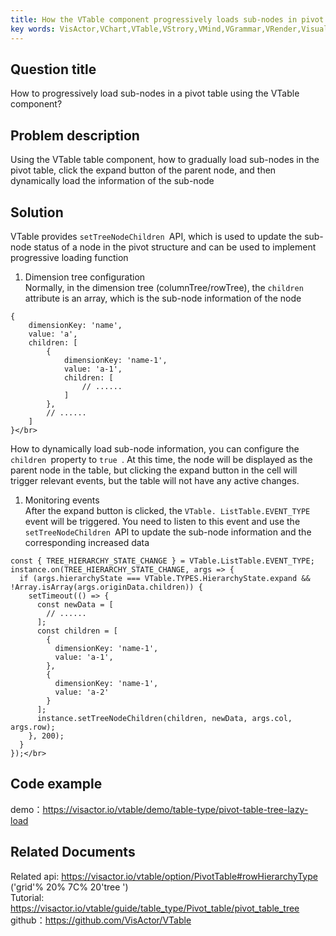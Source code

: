 ```yaml
---
title: How the VTable component progressively loads sub-nodes in pivot tables</br>
key words: VisActor,VChart,VTable,VStrory,VMind,VGrammar,VRender,Visualization,Chart,Data,Table,Graph,Gis,LLM
---
```

## Question title

How to progressively load sub-nodes in a pivot table using the VTable component?</br>
## Problem description

Using the VTable table component, how to gradually load sub-nodes in the pivot table, click the expand button of the parent node, and then dynamically load the information of the sub-node</br>
## Solution

VTable provides `setTreeNodeChildren `API, which is used to update the sub-node status of a node in the pivot structure and can be used to implement progressive loading function</br>
1. Dimension tree configuration</br>
Normally, in the dimension tree (columnTree/rowTree), the `children `attribute is an array, which is the sub-node information of the node</br>
```
{
    dimensionKey: 'name',
    value: 'a',
    children: [
        {
            dimensionKey: 'name-1',
            value: 'a-1',
            children: [
                // ......
            ]
        },
        // ......
    ]
}</br>
```
How to dynamically load sub-node information, you can configure the `children `property to `true `. At this time, the node will be displayed as the parent node in the table, but clicking the expand button in the cell will trigger relevant events, but the table will not have any active changes.</br>
1. Monitoring events</br>
After the expand button is clicked, the `VTable. ListTable.EVENT_TYPE `event will be triggered. You need to listen to this event and use the `setTreeNodeChildren `API to update the sub-node information and the corresponding increased data</br>
```
const { TREE_HIERARCHY_STATE_CHANGE } = VTable.ListTable.EVENT_TYPE;
instance.on(TREE_HIERARCHY_STATE_CHANGE, args => {
  if (args.hierarchyState === VTable.TYPES.HierarchyState.expand && !Array.isArray(args.originData.children)) {
    setTimeout(() => {
      const newData = [
        // ......
      ];
      const children = [
        {
          dimensionKey: 'name-1',
          value: 'a-1',
        },
        {
          dimensionKey: 'name-1',
          value: 'a-2'
        }
      ];
      instance.setTreeNodeChildren(children, newData, args.col, args.row);
    }, 200);
  }
});</br>
```
## Code example

demo：https://visactor.io/vtable/demo/table-type/pivot-table-tree-lazy-load</br>
## Related Documents

Related api: https://visactor.io/vtable/option/PivotTable#rowHierarchyType ('grid'% 20% 7C% 20'tree ')</br>
Tutorial: https://visactor.io/vtable/guide/table_type/Pivot_table/pivot_table_tree</br>
github：https://github.com/VisActor/VTable</br>